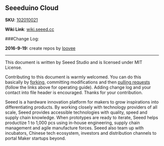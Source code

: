 Seeeduino Cloud
---

**SKU**: [102010021](https://www.seeedstudio.com/Seeeduino-Cloud-Arduino-Yun-compatible-openWRT-controller-p-2123.html)

**Wiki Link**: [wiki.seeed.cc](http://wiki.seeed.cc)


###Change Log:

**2016-9-19:** create repos by [loovee](loovee@seeed.cc)


--------
This document is written by Seeed Studio and is licensed under MIT License.

Contributing to this document is warmly welcomed. You can do this basically by
[forking](https://help.github.com/articles/fork-a-repo), committing modifications and then [pulling requests](https://help.github.com/articles/using-pull-requests) (follow the links above
for operating guide). Adding change log and your contact into file header is encouraged.
Thanks for your contribution.

Seeed is a hardware innovation platform for makers to grow inspirations into differentiating products. By working closely with technology providers of all scale, Seeed provides accessible technologies with quality, speed and supply chain knowledge. When prototypes are ready to iterate, Seeed helps productize 1 to 1,000 pcs using in-house engineering, supply chain management and agile manufacture forces. Seeed also team up with incubators, Chinese tech ecosystem, investors and distribution channels to portal Maker startups beyond.